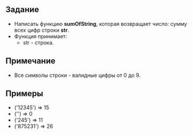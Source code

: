 ## Задание
- Написать функцию <b>sumOfString</b>, которая возвращает число: сумму всех цифр строки <b>str</b>.
- Функция принимает:
  - str - строка.

## Примечание
- Все символы строки - валидные цифры от 0 до 9.

## Примеры
- ('12345') => 15
- ('') => 0
- ('245') => 11
- ('875231') => 26